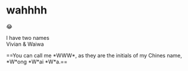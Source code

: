 # **wahhhh**
:joy:
<p>I have two names<br>
  Vivian & Waiwa</p>
  ==You can call me *WWW*, as they are the initials of my Chines name, *W*ong *W*ai *W*a.==
